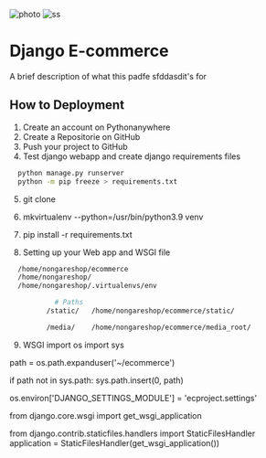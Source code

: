![photo](https://nongareshop.pythonanywhere.com/static/app/images/banner/s2.jpg)
![ss](https://user-images.githubusercontent.com/74883556/167244070-9b81e92a-2cb2-45a9-81e0-70ea0b9b9599.jpg)

# Django E-commerce

A brief description of what this padfe sfddasdit's for


## How to Deployment

1. Create an account on Pythonanywhere
2. Create a Repositorie on GitHub 
3. Push your project to GitHub
4. Test django webapp and create django requirements files

```bash
  python manage.py runserver
  python -m pip freeze > requirements.txt
```
5. git clone 

6. mkvirtualenv --python=/usr/bin/python3.9 venv 
7. pip install -r requirements.txt
8. Setting up your Web app and WSGI file


```bash
  /home/nongareshop/ecommerce
  /home/nongareshop/
  /home/nongareshop/.virtualenvs/env

           # Paths
         /static/	/home/nongareshop/ecommerce/static/

         /media/	/home/nongareshop/ecommerce/media_root/
```
9. WSGI
import os
import sys


path = os.path.expanduser('~/ecommerce')

if path not in sys.path:
    sys.path.insert(0, path)

os.environ['DJANGO_SETTINGS_MODULE'] = 'ecproject.settings'

from django.core.wsgi import get_wsgi_application

from django.contrib.staticfiles.handlers import StaticFilesHandler
application = StaticFilesHandler(get_wsgi_application())
